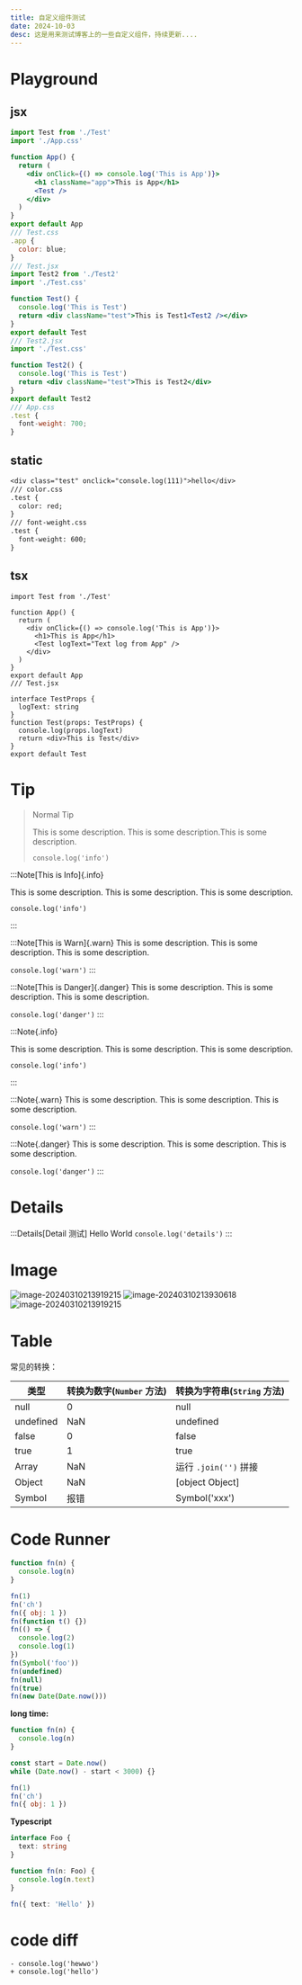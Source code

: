 ```yaml
---
title: 自定义组件测试
date: 2024-10-03
desc: 这是用来测试博客上的一些自定义组件，持续更新....
---
```


# Playground

## jsx

```jsx Playground
import Test from './Test'
import './App.css'

function App() {
  return (
    <div onClick={() => console.log('This is App')}>
      <h1 className="app">This is App</h1>
      <Test />
    </div>
  )
}
export default App
/// Test.css
.app {
  color: blue;
}
/// Test.jsx
import Test2 from './Test2'
import './Test.css'

function Test() {
  console.log('This is Test')
  return <div className="test">This is Test1<Test2 /></div>
}
export default Test
/// Test2.jsx
import './Test.css'

function Test2() {
  console.log('This is Test')
  return <div className="test">This is Test2</div>
}
export default Test2
/// App.css
.test {
  font-weight: 700;
}
```

## static

```txt Playground
<div class="test" onclick="console.log(111)">hello</div>
/// color.css
.test {
  color: red;
}
/// font-weight.css
.test {
  font-weight: 600;
}
```

## tsx

```tsx Playground
import Test from './Test'

function App() {
  return (
    <div onClick={() => console.log('This is App')}>
      <h1>This is App</h1>
      <Test logText="Text log from App" />
    </div>
  )
}
export default App
/// Test.jsx

interface TestProps {
  logText: string
}
function Test(props: TestProps) {
  console.log(props.logText)
  return <div>This is Test</div>
}
export default Test
```

# Tip

> Normal Tip
>
> This is some description. This is some description.This is some description.
>
> `console.log('info')`

:::Note[This is Info]{.info}

This is some description. This is some description. This is some description.

`console.log('info')`

:::

:::Note[This is Warn]{.warn}
This is some description. This is some description. This is some description.

`console.log('warn')`
:::

:::Note[This is Danger]{.danger}
This is some description. This is some description. This is some description.

`console.log('danger')`
:::

:::Note{.info}

This is some description. This is some description. This is some description.

`console.log('info')`

:::

:::Note{.warn}
This is some description. This is some description. This is some description.

`console.log('warn')`
:::

:::Note{.danger}
This is some description. This is some description. This is some description.

`console.log('danger')`
:::

# Details

:::Details[Detail 测试]
Hello World
`console.log('details')`
:::

# Image

![image-20240310213919215](/images/2023-1.webp)
![image-20240310213930618](/images/2023-2.webp)
![image-20240310213919215](/images/2023-3.png)

# Table

常见的转换：

| 类型      | 转换为数字(`Number` 方法) | 转换为字符串(`String` 方法) |
| --------- | ------------------------- | --------------------------- |
| null      | 0                         | null                        |
| undefined | NaN                       | undefined                   |
| false     | 0                         | false                       |
| true      | 1                         | true                        |
| Array     | NaN                       | 运行 `.join('')` 拼接       |
| Object    | NaN                       | [object Object]             |
| Symbol    | 报错                      | Symbol('xxx')               |

# Code Runner

```js Run
function fn(n) {
  console.log(n)
}

fn(1)
fn('ch')
fn({ obj: 1 })
fn(function t() {})
fn(() => {
  console.log(2)
  console.log(1)
})
fn(Symbol('foo'))
fn(undefined)
fn(null)
fn(true)
fn(new Date(Date.now()))
```

**long time:**

```js Run
function fn(n) {
  console.log(n)
}

const start = Date.now()
while (Date.now() - start < 3000) {}

fn(1)
fn('ch')
fn({ obj: 1 })
```

**Typescript**

```ts Run
interface Foo {
  text: string
}

function fn(n: Foo) {
  console.log(n.text)
}

fn({ text: 'Hello' })
```

# code diff

```diff-js
- console.log('hewwo')
+ console.log('hello')
```
